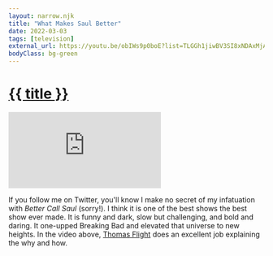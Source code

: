 ```yaml
---
layout: narrow.njk
title: "What Makes Saul Better"
date: 2022-03-03
tags: [television]
external_url: https://youtu.be/obIWs9p0boE?list=TLGGh1jiwBV3SI8xNDAxMjAyMw&ref=daniel.pizza
bodyClass: bg-green
---
```


<h1><a href="{{ external_url }}">{{ title }}</a></h1>

<div class="mt-7 relative w-full pb-[56.25%] overflow-hidden">
  <iframe
    class="absolute top-0 left-0 w-full h-full"
    src="https://www.youtube-nocookie.com/embed/obIWs9p0boE?si=OOueW_y2BY-dWDHM&amp;controls=0"
    title="YouTube video player"
    frameborder="0"
    allow="accelerometer; autoplay; clipboard-write; encrypted-media; gyroscope; picture-in-picture; web-share"
    referrerpolicy="strict-origin-when-cross-origin"
    allowfullscreen>
  </iframe>
</div>

If you follow me on Twitter, you'll know I make no secret of my infatuation with _Better Call Saul_ (sorry!). I think it is one of the best shows the best show ever made. It is funny and dark, slow but challenging, and bold and daring. It one-upped Breaking Bad and elevated that universe to new heights. In the video above, [Thomas Flight](https://www.youtube.com/c/ThomasFlight?ref=daniel.pizza "Thomas Flight") does an excellent job explaining the why and how.
